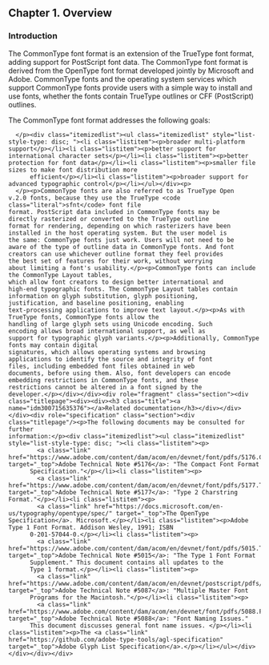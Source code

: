 <div xmlns="http://www.w3.org/1999/xhtml" class="chapter"><div class="titlepage"><div><div><h2 class="title"><a name="chapter.overview"></a>Chapter 1. Overview</h2></div></div></div><div role="fragment" class="section"><div class="titlepage"><div><div><h3 class="title"><a name="idm300715646400"></a>Introduction</h3></div></div></div><div role="specification" class="section"><div class="titlepage"/><p>The CommonType font format is an extension of the TrueType
	font format, adding support for PostScript font data. The
	CommonType font format is derived from the OpenType font format
  developed jointly by Microsoft and Adobe. CommonType fonts and the
  operating system services which
	support CommonType fonts provide users with a simple way to
	install and use fonts, whether the fonts contain TrueType
	outlines or CFF (PostScript) outlines.</p><p>The CommonType font format addresses the following goals:

	  </p><div class="itemizedlist"><ul class="itemizedlist" style="list-style-type: disc; "><li class="listitem"><p>broader multi-platform support</p></li><li class="listitem"><p>better support for international character sets</p></li><li class="listitem"><p>better protection for font data</p></li><li class="listitem"><p>smaller file sizes to make font distribution more
	      efficient</p></li><li class="listitem"><p>broader support for advanced typographic control</p></li></ul></div><p>
      </p><p>CommonType fonts are also referred to as TrueType Open
	v.2.0 fonts, because they use the TrueType <code class="literal">sfnt</code> font file
	format. PostScript data included in CommonType fonts may be
	directly rasterized or converted to the TrueType outline
	format for rendering, depending on which rasterizers have been
	installed in the host operating system. But the user model is
	the same: CommonType fonts just work. Users will not need to be
	aware of the type of outline data in CommonType fonts. And font
	creators can use whichever outline format they feel provides
	the best set of features for their work, without worrying
	about limiting a font's usability.</p><p>CommonType fonts can include the CommonType Layout tables,
	which allow font creators to design better international and
	high-end typographic fonts. The CommonType Layout tables contain
	information on glyph substitution, glyph positioning,
	justification, and baseline positioning, enabling
	text-processing applications to improve text layout.</p><p>As with TrueType fonts, CommonType fonts allow the
	handling of large glyph sets using Unicode encoding. Such
	encoding allows broad international support, as well as
	support for typographic glyph variants.</p><p>Additionally, CommonType fonts may contain digital
	signatures, which allows operating systems and browsing
	applications to identify the source and integrity of font
	files, including embedded font files obtained in web
	documents, before using them. Also, font developers can encode
	embedding restrictions in CommonType fonts, and these
	restrictions cannot be altered in a font signed by the
	developer.</p></div></div><div role="fragment" class="section"><div class="titlepage"><div><div><h3 class="title"><a name="idm300715635376"></a>Related documentation</h3></div></div></div><div role="specification" class="section"><div class="titlepage"/><p>The following documents may be consulted for further
	information:</p><div class="itemizedlist"><ul class="itemizedlist" style="list-style-type: disc; "><li class="listitem"><p>
            <a class="link" href="https://www.adobe.com/content/dam/acom/en/devnet/font/pdfs/5176.CFF.pdf" target="_top">Adobe Technical Note #5176</a>: "The Compact Font Format
	      Specification."</p></li><li class="listitem"><p>
            <a class="link" href="https://www.adobe.com/content/dam/acom/en/devnet/font/pdfs/5177.Type2.pdf" target="_top">Adobe Technical Note #5177</a>: "Type 2 Charstring Format."</p></li><li class="listitem"><p>
            <a class="link" href="https://docs.microsoft.com/en-us/typography/opentype/spec/" target="_top">The OpenType Specification</a>. Microsoft.</p></li><li class="listitem"><p>Adobe Type 1 Font Format. Addison Wesley, 1991; ISBN
	      0-201-57044-0.</p></li><li class="listitem"><p>
            <a class="link" href="https://www.adobe.com/content/dam/acom/en/devnet/font/pdfs/5015.Type1_Supp.pdf" target="_top">Adobe Technical Note #5015</a>: "The Type 1 Font Format
	      Supplement." This document contains all updates to the
	      Type 1 format.</p></li><li class="listitem"><p>
            <a class="link" href="https://www.adobe.com/content/dam/acom/en/devnet/postscript/pdfs/5087.MM_Fond.pdf" target="_top">Adobe Technical Note #5087</a>: "Multiple Master Font
	      Programs for the Macintosh."</p></li><li class="listitem"><p>
            <a class="link" href="https://www.adobe.com/content/dam/acom/en/devnet/font/pdfs/5088.FontNames.pdf" target="_top">Adobe Technical Note #5088</a>: "Font Naming Issues."
	      This document discusses general font name issues. </p></li><li class="listitem"><p>The <a class="link" href="https://github.com/adobe-type-tools/agl-specification" target="_top">Adobe Glyph List Specification</a>.</p></li></ul></div></div></div></div>